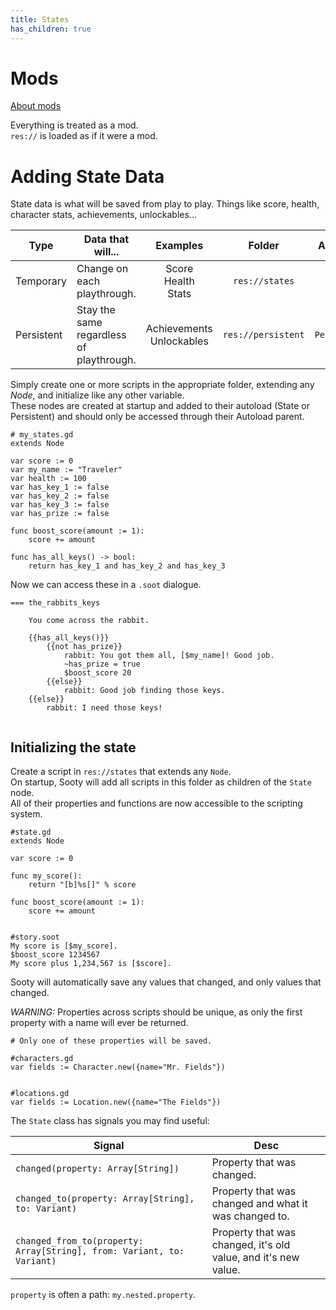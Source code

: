 ```yaml
---
title: States
has_children: true
---
```


# Mods
[About mods](#docs/states/mods.md)

Everything is treated as a mod.  
`res://` is loaded as if it were a mod.  

# Adding State Data
State data is what will be saved from play to play. Things like score, health, character stats, achievements, unlockables...

|Type|Data that will...|Examples|Folder|Autoload|
|----|-----------|:------:|:----:|:-----------------------:|
|Temporary|Change on each playthrough.|Score<br>Health<br>Stats|`res://states`|`State`|
|Persistent|Stay the same regardless of playthrough.|Achievements<br>Unlockables|`res://persistent`|`Persistent`|

Simply create one or more scripts in the appropriate folder, extending any *Node*, and initialize like any other variable.  
These nodes are created at startup and added to their autoload (State or Persistent) and should only be accessed through their Autoload parent.

```
# my_states.gd
extends Node

var score := 0
var my_name := "Traveler"
var health := 100
var has_key_1 := false
var has_key_2 := false
var has_key_3 := false
var has_prize := false

func boost_score(amount := 1):
    score += amount

func has_all_keys() -> bool:
    return has_key_1 and has_key_2 and has_key_3
```

Now we can access these in a `.soot` dialogue.

```
=== the_rabbits_keys

    You come across the rabbit.

    {{has_all_keys()}}
        {{not has_prize}}
            rabbit: You got them all, [$my_name]! Good job.
            ~has_prize = true
            $boost_score 20
        {{else}}
            rabbit: Good job finding those keys.
    {{else}}
        rabbit: I need those keys!


```

## Initializing the state
Create a script in `res://states` that extends any `Node`.  
On startup, Sooty will add all scripts in this folder as children of the `State` node.  
All of their properties and functions are now accessible to the scripting system.

```
#state.gd
extends Node

var score := 0

func my_score():
	return "[b]%s[]" % score

func boost_score(amount := 1):
	score += amount


#story.soot
My score is [$my_score].
$boost_score 1234567
My score plus 1,234,567 is [$score].
```

Sooty will automatically save any values that changed, and only values that changed.

*WARNING:* Properties across scripts should be unique, as only the first property with a name will ever be returned.

```
# Only one of these properties will be saved.

#characters.gd
var fields := Character.new({name="Mr. Fields"})


#locations.gd
var fields := Location.new({name="The Fields"})
```

The `State` class has signals you may find useful:  

|Signal|Desc|
|------|----|
|`changed(property: Array[String])`|Property that was changed.|
|`changed_to(property: Array[String], to: Variant)`|Property that was changed and what it was changed to.|
|`changed_from_to(property: Array[String], from: Variant, to: Variant)`|Property that was changed, it's old value, and it's new value.|

`property` is often a path: `my.nested.property`.
